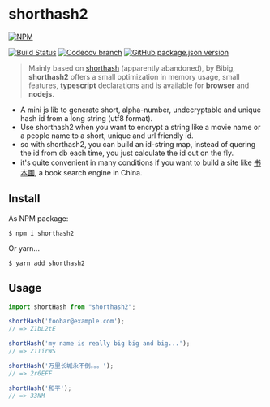 # shorthash2
[![NPM](https://nodei.co/npm/shorthash2.png?downloads=true&downloadRank=true&stars=true)](https://nodei.co/npm/shorthash2/)

[![Build Status](https://travis-ci.com/jecsham/shorthash2.svg?branch=master)](https://travis-ci.com/jecsham/shorthash2) [![Codecov branch](https://img.shields.io/codecov/c/github/jecsham/shorthash2/master.svg)](https://codecov.io/gh/jecsham/shorthash2) [![GitHub package.json version](https://img.shields.io/github/package-json/v/jecsham/shorthash2.svg)](https://github.com/jecsham/shorthash2/releases)

> Mainly based on [shorthash](https://github.com/bibig/node-shorthash) (apparently abandoned), by Bibig, **shorthash2** offers a small optimization in memory usage, small features, **typescript** declarations and is available for **browser** and **nodejs**.

+ A mini js lib to generate short, alpha-number, undecryptable and unique hash id from a long string (utf8 format).
+ Use shorthash2 when you want to encrypt a string like a movie name or a people name to a short, unique and url friendly id.
+ so with shorthash2, you can build an id-string map, instead of quering the id from db each time, you just calculate the id out on the fly. 
+ it's quite convenient in many conditions if you want to build a site like [书本画](http://shubenhua.com), a book search engine in China.

## Install
As NPM package:

`$ npm i shorthash2`

Or yarn...

`$ yarn add shorthash2`

## Usage


```javascript
import shortHash from "shorthash2";

shortHash('foobar@example.com');
// => Z1bL2tE

shortHash('my name is really big big and big...');
// => Z1TirWS

shortHash('万里长城永不倒。。。');
// => 2r6EFF

shortHash('和平');
// => 33NM

```
